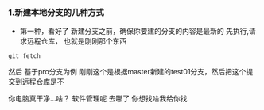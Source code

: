 ### 1.新建本地分支的几种方式

+ 第一种，看好了
新建分支之前，确保你要建的分支的内容是最新的
先执行,请求远程仓库， 也就是刚刚那个东西
```
git fetch
```
然后 基于pro分支为例
刚刚这个是根据master新建的test01分支，然后把这个提交到远程仓库是不

你电脑真干净...啥？
软件管理呢  去哪了  你想找啥我给你找
 